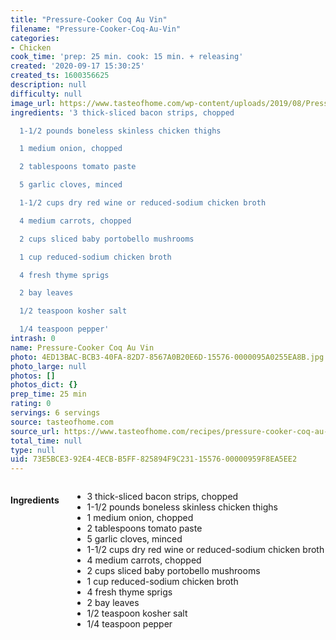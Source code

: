 ```yaml
---
title: "Pressure-Cooker Coq Au Vin"
filename: "Pressure-Cooker-Coq-Au-Vin"
categories:
- Chicken
cook_time: 'prep: 25 min. cook: 15 min. + releasing'
created: '2020-09-17 15:30:25'
created_ts: 1600356625
description: null
difficulty: null
image_url: https://www.tasteofhome.com/wp-content/uploads/2019/08/Pressure-Cooker-Coq-au-Vin-_EXPS_TOHON19_237444_B06_05_1b-696x696.jpg
ingredients: '3 thick-sliced bacon strips, chopped

  1-1/2 pounds boneless skinless chicken thighs

  1 medium onion, chopped

  2 tablespoons tomato paste

  5 garlic cloves, minced

  1-1/2 cups dry red wine or reduced-sodium chicken broth

  4 medium carrots, chopped

  2 cups sliced baby portobello mushrooms

  1 cup reduced-sodium chicken broth

  4 fresh thyme sprigs

  2 bay leaves

  1/2 teaspoon kosher salt

  1/4 teaspoon pepper'
intrash: 0
name: Pressure-Cooker Coq Au Vin
photo: 4ED13BAC-BCB3-40FA-82D7-8567A0B20E6D-15576-0000095A0255EA8B.jpg
photo_large: null
photos: []
photos_dict: {}
prep_time: 25 min
rating: 0
servings: 6 servings
source: tasteofhome.com
source_url: https://www.tasteofhome.com/recipes/pressure-cooker-coq-au-vin/
total_time: null
type: null
uid: 73E5BCE3-92E4-4ECB-B5FF-825894F9C231-15576-00000959F8EA5EE2
---
```

<div class="large-8 medium-7 columns" id="writeup">	</div><!-- #writeup -->
</div><!-- #row-one -->
<div class="row" id="row-two">	<div class="medium-4 small-5 columns"><h4 id="ingredients">Ingredients</h4><div class="box box-ingredients content"><ul>
<li>3 thick-sliced bacon strips, chopped</li>
<li>1-1/2 pounds boneless skinless chicken thighs</li>
<li>1 medium onion, chopped</li>
<li>2 tablespoons tomato paste</li>
<li>5 garlic cloves, minced</li>
<li>1-1/2 cups dry red wine or reduced-sodium chicken broth</li>
<li>4 medium carrots, chopped</li>
<li>2 cups sliced baby portobello mushrooms</li>
<li>1 cup reduced-sodium chicken broth</li>
<li>4 fresh thyme sprigs</li>
<li>2 bay leaves</li>
<li>1/2 teaspoon kosher salt</li>
<li>1/4 teaspoon pepper</li>
</ul>
</div>	</div>	<div class="medium-6 small-7 columns">	</div>